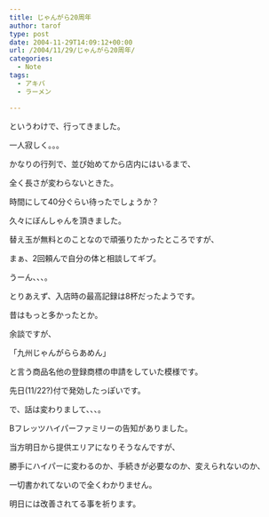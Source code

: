 ```yaml
---
title: じゃんがら20周年
author: tarof
type: post
date: 2004-11-29T14:09:12+00:00
url: /2004/11/29/じゃんがら20周年/
categories:
  - Note
tags:
  - アキバ
  - ラーメン

---
```

というわけで、行ってきました。
  
一人寂しく。。。

かなりの行列で、並び始めてから店内にはいるまで、
  
全く長さが変わらないときた。
  
時間にして40分ぐらい待ったでしょうか？
  
久々にぼんしゃんを頂きました。
  
替え玉が無料とのことなので頑張りたかったところですが、
  
まぁ、2回頼んで自分の体と相談してギブ。
  
うーん、、、。

とりあえず、入店時の最高記録は8杯だったようです。
  
昔はもっと多かったとか。

余談ですが、
  
「九州じゃんがららあめん」
  
と言う商品名他の登録商標の申請をしていた模様です。
  
先日(11/22?)付で発効したっぽいです。

で、話は変わりまして、、、。
  
Bフレッツハイパーファミリーの告知がありました。
  
当方明日から提供エリアになりそうなんですが、
  
勝手にハイパーに変わるのか、手続きが必要なのか、変えられないのか、
  
一切書かれてないので全くわかりません。

明日には改善されてる事を祈ります。
